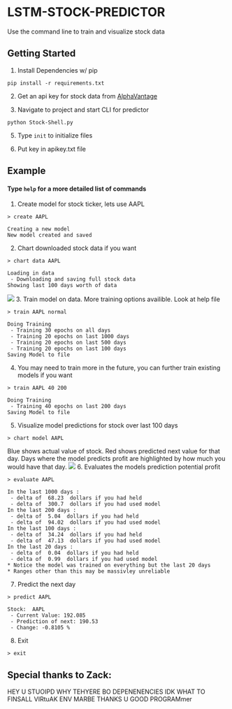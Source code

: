 

# LSTM-STOCK-PREDICTOR


Use the command line to train and visualize stock data


## Getting Started

1. Install Dependencies w/ pip

```
pip install -r requirements.txt
```

2. Get an api key for stock data from [AlphaVantage](https://www.alphavantage.co/)

3. Navigate to project and start CLI for predictor

``` 
python Stock-Shell.py 
```

5. Type `init` to initialize files

6. Put key in apikey.txt file

## Example

#### Type `help` for a more detailed list of commands

1. Create model for stock ticker, lets use AAPL
```
> create AAPL

Creating a new model
New model created and saved
```

2. Chart downloaded stock data if you want
```
> chart data AAPL

Loading in data
 - Downloading and saving full stock data
Showing last 100 days worth of data
```
![](http://drive.google.com/uc?export=view&id=1woK0nVOoIt-BMYyGJStSuI9q_ImcEXKt)
3. Train model on data. More training options availible. Look at help file
```
> train AAPL normal

Doing Training
 - Training 30 epochs on all days
 - Training 20 epochs on last 1000 days
 - Training 20 epochs on last 500 days
 - Training 20 epochs on last 100 days
Saving Model to file
```
4. You may need to train more in the future, you can further train existing models if you want
```
> train AAPL 40 200

Doing Training
 - Training 40 epochs on last 200 days
Saving Model to file
```
5. Visualize model predictions for stock over last 100 days
```
> chart model AAPL
```
 Blue shows actual value of stock. Red shows predicted next value for that day.
 Days where the model predicts profit are highlighted by how much you would have that day.
![](http://drive.google.com/uc?export=view&id=1MHdXtx6p9lqfdCFZRWUTlujoBSoOGOPx)
6. Evaluates the models prediction potential profit
```
> evaluate AAPL

In the last 1000 days :
 - delta of  68.23  dollars if you had held
 - delta of  300.7  dollars if you had used model
In the last 200 days :
 - delta of  5.04  dollars if you had held
 - delta of  94.02  dollars if you had used model
In the last 100 days :
 - delta of  34.24  dollars if you had held
 - delta of  47.13  dollars if you had used model
In the last 20 days :
 - delta of  0.04  dollars if you had held
 - delta of  0.99  dollars if you had used model
* Notice the model was trained on everything but the last 20 days
* Ranges other than this may be massivley unreliable
```
7. Predict the next day
```
> predict AAPL

Stock:  AAPL
 - Current Value: 192.085
 - Prediction of next: 190.53
 - Change: -0.8105 %
```
8. Exit
```
> exit
```

## Special thanks to Zack:

HEY U STUOIPD WHY TEHYERE BO DEPENENENCIES IDK WHAT TO FINSALL VIRtuAK ENV MARBE THANKS U GOOD PROGRAMmer  
